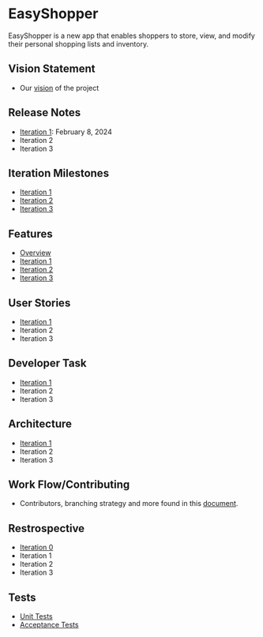 # EasyShopper
EasyShopper is a new app that enables shoppers to store, view, and modify their personal shopping lists and inventory. 

## Vision Statement
- Our [vision](https://code.cs.umanitoba.ca/comp3350-winter2024/lethalcompany-a01-13/-/blob/main/Documents/VisionStatement.md) of the project

## Release Notes
- [Iteration 1](https://code.cs.umanitoba.ca/comp3350-winter2024/lethalcompany-a01-13/-/blob/main/Documents/Iteration%201/Iteration_1_Release_Notes.md): February 8, 2024
- Iteration 2
- Iteration 3

## Iteration Milestones 
- [Iteration 1](https://code.cs.umanitoba.ca/comp3350-winter2024/lethalcompany-a01-13/-/milestones/11#tab-issues)
- [Iteration 2](https://code.cs.umanitoba.ca/comp3350-winter2024/lethalcompany-a01-13/-/milestones/12#tab-issues)
- [Iteration 3](https://code.cs.umanitoba.ca/comp3350-winter2024/lethalcompany-a01-13/-/milestones/13#tab-issues)

## Features
- [Overview](https://code.cs.umanitoba.ca/comp3350-winter2024/lethalcompany-a01-13/-/issues/?sort=created_date&state=opened&label_name%5B%5D=Feature&first_page_size=20)
- [Iteration 1](https://code.cs.umanitoba.ca/comp3350-winter2024/lethalcompany-a01-13/-/issues/?sort=created_date&state=opened&label_name%5B%5D=Feature&milestone_title=Iteration%201&first_page_size=20)
- [Iteration 2](https://code.cs.umanitoba.ca/comp3350-winter2024/lethalcompany-a01-13/-/issues/?sort=created_date&state=opened&label_name%5B%5D=Feature&milestone_title=Iteration%202&first_page_size=20) 
- [Iteration 3](https://code.cs.umanitoba.ca/comp3350-winter2024/lethalcompany-a01-13/-/issues/?sort=created_date&state=opened&label_name%5B%5D=Feature&milestone_title=Iteration%203&first_page_size=20)

## User Stories
- [Iteration 1](https://code.cs.umanitoba.ca/comp3350-winter2024/lethalcompany-a01-13/-/issues/?sort=created_date&state=opened&label_name%5B%5D=User%20Stories&milestone_title=Iteration%201&first_page_size=20)
- Iteration 2
- Iteration 3

## Developer Task
- [Iteration 1](https://code.cs.umanitoba.ca/comp3350-winter2024/lethalcompany-a01-13/-/issues/?sort=created_date&state=opened&label_name%5B%5D=Dev%20Task&milestone_title=Iteration%201&first_page_size=20)
- Iteration 2
- Iteration 3

## Architecture
- [Iteration 1](https://code.cs.umanitoba.ca/comp3350-winter2024/lethalcompany-a01-13/-/blob/main/Documents/Iteration%201/Iteration%201%20Architecture%20Diagram%20Final.md)
- Iteration 2
- Iteration 3

## Work Flow/Contributing
- Contributors, branching strategy and more found in this [document](https://code.cs.umanitoba.ca/comp3350-winter2024/lethalcompany-a01-13/-/blob/main/Documents/Iteration%201/Contributing.md).

## Restrospective 
- [Iteration 0](https://code.cs.umanitoba.ca/comp3350-winter2024/lethalcompany-a01-13/-/blob/main/Documents/Iteration0Retrospective.md)
- Iteration 1
- Iteration 2
- Iteration 3

## Tests
- [Unit Tests](https://code.cs.umanitoba.ca/comp3350-winter2024/lethalcompany-a01-13/-/blob/main/app/src/test/java/com/example/easyshopper/AllUnitTests.java?ref_type=heads)
- [Acceptance Tests](https://code.cs.umanitoba.ca/comp3350-winter2024/lethalcompany-a01-13/-/blob/main/app/src/androidTest/java/com/example/easyshopper/AllAcceptanceTests.java?ref_type=heads)

